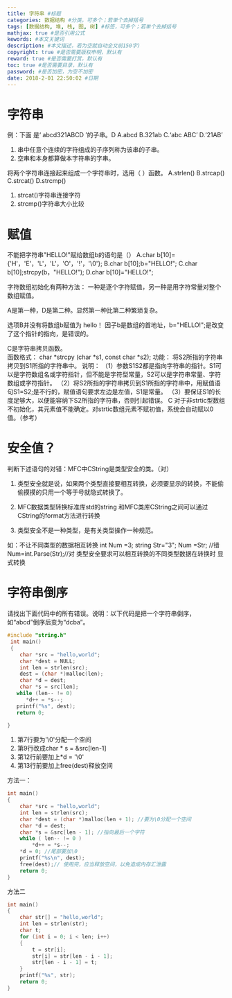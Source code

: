 ```yaml
---
title: 字符串 #标题
categories: 数据结构 #分类，可多个；若单个去掉括号
tags: [数据结构, 堆, 栈, 图, 树] #标签，可多个；若单个去掉括号
mathjax: true #是否引用公式
kewords: #本文关键词
description: #本文描述，若为空就自动全文前150字)
copyright: true #是否需要版权申明，默认有
reward: true #是否需要打赏，默认有
toc: true #是否需要目录，默认有
password: #是否加密，为空不加密
date: 2018-2-01 22:50:02 #日期
---
```



# 字符串
例：下面 是‘ abcd321ABCD ’的子串。D
A.abcd
B.321ab
C.‘abc ABC’
D.‘21AB’

1. 串中任意个连续的字符组成的子序列称为该串的子串。
2. 空串和本身都算做本字符串的字串。

将两个字符串连接起来组成一个字符串时，选用（   ）函数。
A.strlen()
B.strcap()
C.strcat()
D.strcmp()

1. strcat()字符串连接字符
2. strcmp()字符串大小比较

# 赋值
不能把字符串"HELLO!"赋给数组b的语句是（）
A.char b[10]={'H'，'E'，'L'，'L'，'O'，'!'，'\0'};
B.char b[10];b="HELLO!";
C.char b[10];strcpy(b，"HELLO!");
D.char b[10]="HELLO!";

字符数组初始化有两种方法：
一种是逐个字符赋值，另一种是用字符常量对整个数组赋值。

A是第一种，D是第二种。显然第一种比第二种繁琐复杂。

选项B并没有将数组b赋值为 hello！ 因子b是数组的首地址，b="HELLO!";是改变了这个指针的指向，是错误的。

 C是字符串拷贝函数。  
函数格式： char *strcpy (char *s1, const char *s2); 
功能： 将S2所指的字符串拷贝到S1所指的字符串中。 
说明： 
（1）参数S1S2都是指向字符串的指针。S1可以是字符数组名或字符指针，但不能是字符型常量，S2可以是字符串常量、字符数组或字符指针。 
（2）将S2所指的字符串拷贝到S1所指的字符串中，用赋值语句S1=S2;是不行的，赋值语句要求左边是左值，S1是常量。 （3）要保证S1的长度足够大，以便能容纳下S2所指的字符串，否则引起错误。 C 对于非strtic型数组不初始化，其元素值不能确定。对strtic数组元素不赋初值，系统会自动赋以0值。（参考）

# 安全值？
判断下述语句的对错：MFC中CString是类型安全的类。（对）

1. 类型安全就是说，如果两个类型直接要相互转换，必须要显示的转换，不能偷偷摸摸的只用一个等于号就隐式转换了。

2. MFC数据类型转换标准库std的string 和MFC类库CString之间可以通过CString的format方法进行转换

3. 类型安全不是一种类型，是有关类型操作一种规范。

如：不让不同类型的数据相互转换
int Num =3;
string Str="3";
Num =Str; //错
Num=int.Parse(Str);//对
类型安全要求可以相互转换的不同类型数据在转换时 显式转换

# 字符串倒序
请找出下面代码中的所有错误。说明：以下代码是把一个字符串倒序，如“abcd”倒序后变为“dcba”。

```C++
#include "string.h"
 int main() 
 {
    char *src = "hello,world";
    char *dest = NULL;
    int len = strlen(src);
    dest = (char *)malloc(len);
    char *d = dest;
    char *s = src[len];
   while (len-- != 0)
      *d++ = *s--;
   printf("%s", dest);
   return 0;
     
}

```
1. 第7行要为'\0'分配一个空间
2. 第9行改成char * s = &src[len-1]
3. 第12行前要加上*d = '\0'
4. 第13行前要加上free(dest)释放空间

方法一：
```C++
int main()
{
    char *src = "hello,world";
    int len = strlen(src);
    char *dest = (char *)malloc(len + 1); //要为\0分配一个空间
    char *d = dest;
    char *s = &src[len - 1]; //指向最后一个字符
    while ( len-- != 0 )
        *d++ = *s--;
    *d = 0; //尾部要加\0
    printf("%s\n", dest);
    free(dest);// 使用完，应当释放空间，以免造成内存汇泄露
    return 0;
}
```

方法二
```C++
int main()
{
    char str[] = "hello,world";
    int len = strlen(str);
    char t;
    for (int i = 0; i < len; i++)
    {
        t = str[i];
        str[i] = str[len - i - 1]; 
        str[len - i - 1] = t;      
    }
    printf("%s", str);
    return 0;
}
```
